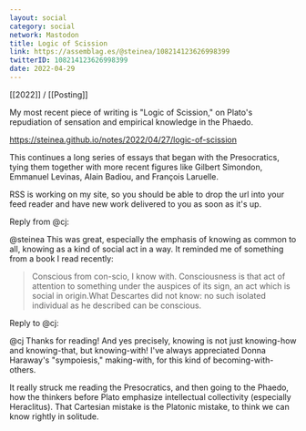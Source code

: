 ```yaml
---
layout: social
category: social
network: Mastodon
title: Logic of Scission
link: https://assemblag.es/@steinea/108214123626998399
twitterID: 108214123626998399
date: 2022-04-29
---
```


[[2022]] / [[Posting]]

My most recent piece of writing is "Logic of Scission," on Plato's repudiation of sensation and empirical knowledge in the Phaedo.

<https://steinea.github.io/notes/2022/04/27/logic-of-scission>

This continues a long series of essays that began with the Presocratics, tying them together with more recent figures like Gilbert Simondon, Emmanuel Levinas, Alain Badiou, and François Laruelle.

RSS is working on my site, so you should be able to drop the url into your feed reader and have new work delivered to you as soon as it's up.



Reply from @cj:

@steinea This was great, especially the emphasis of knowing as common to all, knowing as a kind of social act in a way. It reminded me of something from a book I read recently:

>Conscious from con-scio, I know with. Consciousness is that act of attention to something under the auspices of its sign, an act which is social in origin.What Descartes did not know: no such isolated individual as he described can be conscious.



Reply to @cj:

@cj Thanks for reading! And yes precisely, knowing is not just knowing-how and knowing-that, but knowing-with! I've always appreciated Donna Haraway's "sympoiesis," making-with, for this kind of becoming-with-others.

It really struck me reading the Presocratics, and then going to the Phaedo, how the thinkers before Plato emphasize intellectual collectivity (especially Heraclitus). That Cartesian mistake is the Platonic mistake, to think we can know rightly in solitude.
